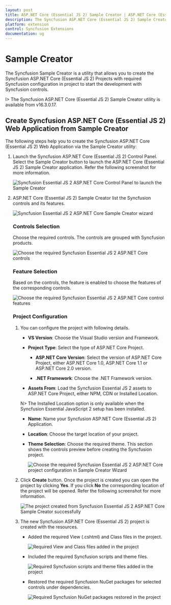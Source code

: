 ```yaml
---
layout: post
title: ASP.NET Core (Essential JS 2) Sample Creator | ASP.NET Core (Essential JS 2) | Syncfusion
description: The Syncfusion ASP.NET Core (Essential JS 2) Sample Creator is a utility that allows you to create the Syncfusion ASP.NET Core (Essential JS 2) Projects with required Syncfusion configuration in project to start the development with Syncfusion controls
platform: extension
control: Syncfusion Extensions
documentation: ug
---
```


# Sample Creator

The Syncfusion Sample Creator is a utility that allows you to create the Syncfusion ASP.NET Core (Essential JS 2) Projects with required Syncfusion configuration in project to start the development with Syncfusion controls.

I> The Syncfusion ASP.NET Core (Essential JS 2) Sample Creator utility is available from v16.3.0.17.

## Create Syncfusion ASP.NET Core (Essential JS 2) Web Application from Sample Creator

The following steps help you to create the Syncfusion ASP.NET Core (Essential JS 2) Web Application via the Sample Creator utility:

1. Launch the Syncfusion ASP.NET Core (Essential JS 2) Control Panel. Select the Sample Creator button to launch the ASP.NET Core (Essential JS 2) Sample Creator application. Refer the following screenshot for more information. 

   ![Syncfusion Essential JS 2 ASP.NET Core Control Panel to launch the Sample Creator](Sample-Creator_images\SampleCreator-img1.jpg)

2. ASP.NET Core (Essential JS 2) Sample Creator list the Syncfusion controls and its features. 

   ![Syncfusion Essential JS 2 ASP.NET Core Sample Creator wizard](Sample-Creator_images\SampleCreator-img2.jpg)

   ### Controls Selection

   Choose the required controls. The controls are grouped with Syncfusion products.

   ![Choose the required Syncfusion Essential JS 2 ASP.NET Core controls](Sample-Creator_images\SampleCreator-img3.jpg)

   ### Feature Selection

   Based on the controls, the feature is enabled to choose the features of the corresponding controls.

   ![Choose the required Syncfusion Essential JS 2 ASP.NET Core control features](Sample-Creator_images\SampleCreator-img4.jpg)

   ### Project Configuration

   1. You can configure the project with following details.

      * **VS Version**: Choose the Visual Studio version and Framework.
      * **Project Type**: Select the type of ASP.NET Core Project.

        * **ASP.NET Core Version**: Select the version of ASP.NET Core Project, either ASP.NET Core 1.0, ASP.NET Core 1.1 or ASP.NET Core 2.0 version.

        * **.NET Framework**: Choose the .NET Framework version.

      * **Assets From**: Load the Syncfusion Essential JS 2 assets to ASP.NET Core Project, either NPM, CDN or Installed Location.

      N> The Installed Location option is only available when the Syncfusion Essential JavaScript 2 setup has been installed.

      *	**Name**: Name your Syncfusion ASP.NET Core (Essential JS 2) Application.
      *	**Location**: Choose the target location of your project.
      *	**Theme Selection**: Choose the required theme. This section shows the controls preview before creating the Syncfusion project.

        ![Choose the required Syncfusion Essential JS 2 ASP.NET Core project configuration in Sample Creator Wizard](Sample-Creator_images\SampleCreator-img5.jpg)

   2. Click **Create** button. Once the project is created you can open the project by clicking **Yes**. If you click **No** the corresponding location of the project will be opened. Refer the following screenshot for more information.

      ![The project created from Syncfusion Essential JS 2 ASP.NET Core Sample Creator successfully](Sample-Creator_images\SampleCreator-img9.png)

   3. The new Syncfusion ASP.NET Core (Essential JS 2) project is created with the resources.

      * Added the required View (.cshtml) and Class files in the project.
  
        ![Required View and Class files added in the project](Sample-Creator_images\SampleCreator-img6.jpg)

      * Included the required Syncfusion scripts and theme files.
  
        ![Required Syncfusion scripts and theme files added in the project](Sample-Creator_images\SampleCreator-img7.jpg)

      * Restored the required Syncfusion NuGet packages for selected controls under dependencies.
 
        ![Required Syncfusion NuGet packages restored in the project](Sample-Creator_images\SampleCreator-img8.jpg)  
